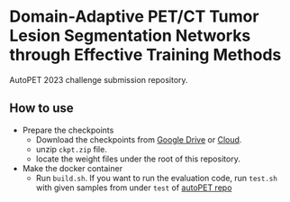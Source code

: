 # Domain-Adaptive PET/CT Tumor Lesion Segmentation Networks through Effective Training Methods
AutoPET 2023 challenge submission repository.

## How to use
- Prepare the checkpoints
  - Download the checkpoints from [Google Drive](https://drive.google.com/drive/folders/1_5yYclCru3PymlCOLcZaardurSTM0y5k?usp=sharing) or [Cloud](https://nextcloud.cgv.life/s/iMH3nM4i2FtNQsa).
  - unzip `ckpt.zip` file.
  - locate the weight files under the root of this repository.
- Make the docker container
  - Run `build.sh`. If you want to run the evaluation code, run `test.sh` with given samples from under `test` of [autoPET repo](https://github.com/lab-midas/autoPET)
